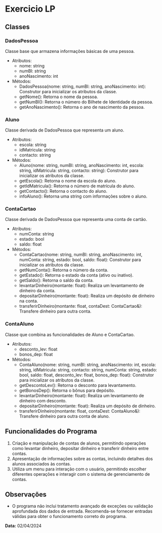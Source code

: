 # Exercicio LP

## Classes

### DadosPessoa
Classe base que armazena informações básicas de uma pessoa.
- Atributos:
  - nome: string
  - numBI: string
  - anoNascimento: int
- Métodos:
  - DadosPessoa(nome: string, numBI: string, anoNascimento: int): Construtor para inicializar os atributos da classe.
  - getNome(): Retorna o nome da pessoa.
  - getNumBI(): Retorna o número do Bilhete de Identidade da pessoa.
  - getAnoNascimento(): Retorna o ano de nascimento da pessoa.

### Aluno
Classe derivada de DadosPessoa que representa um aluno.
- Atributos:
  - escola: string
  - idMatricula: string
  - contacto: string
- Métodos:
  - Aluno(nome: string, numBI: string, anoNascimento: int, escola: string, idMatricula: string, contacto: string): Construtor para inicializar os atributos da classe.
  - getEscola(): Retorna o nome da escola do aluno.
  - getIdMatricula(): Retorna o número de matrícula do aluno.
  - getContacto(): Retorna o contacto do aluno.
  - infoAluno(): Retorna uma string com informações sobre o aluno.

### ContaCartao
Classe derivada de DadosPessoa que representa uma conta de cartão.
- Atributos:
  - numConta: string
  - estado: bool
  - saldo: float
- Métodos:
  - ContaCartao(nome: string, numBI: string, anoNascimento: int, numConta: string, estado: bool, saldo: float): Construtor para inicializar os atributos da classe.
  - getNumConta(): Retorna o número da conta.
  - getEstado(): Retorna o estado da conta (ativo ou inativo).
  - getSaldo(): Retorna o saldo da conta.
  - levantarDinheiro(montante: float): Realiza um levantamento de dinheiro da conta.
  - depositarDinheiro(montante: float): Realiza um depósito de dinheiro na conta.
  - transferirDinheiro(montante: float, contaDest: ContaCartao&): Transfere dinheiro para outra conta.

### ContaAluno
Classe que combina as funcionalidades de Aluno e ContaCartao.
- Atributos:
  - desconto_lev: float
  - bonos_dep: float
- Métodos:
  - ContaAluno(nome: string, numBI: string, anoNascimento: int, escola: string, idMatricula: string, contacto: string, numConta: string, estado: bool, saldo: float, desconto_lev: float, bonos_dep: float): Construtor para inicializar os atributos da classe.
  - getDescontoLev(): Retorna o desconto para levantamento.
  - getBonosDep(): Retorna o bônus para depósito.
  - levantarDinheiro(montante: float): Realiza um levantamento de dinheiro com desconto.
  - depositarDinheiro(montante: float): Realiza um depósito de dinheiro.
  - transferirDinheiro(montante: float, contaDest: ContaAluno&): Transfere dinheiro para outra conta de aluno.

## Funcionalidades do Programa
1. Criação e manipulação de contas de alunos, permitindo operações como levantar dinheiro, depositar dinheiro e transferir dinheiro entre contas.
2. Apresentação de informações sobre as contas, incluindo detalhes dos alunos associados às contas.
3. Utiliza um menu para interação com o usuário, permitindo escolher diferentes operações e interagir com o sistema de gerenciamento de contas.

## Observações
- O programa não inclui tratamento avançado de exceções ou validação aprofundada dos dados de entrada. Recomenda-se fornecer entradas válidas para obter o funcionamento correto do programa.

**Data:** 02/04/2024
